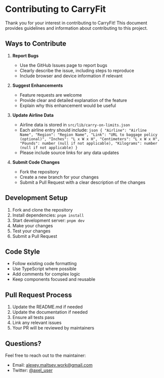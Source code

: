 # Contributing to CarryFit

Thank you for your interest in contributing to CarryFit! This document provides guidelines and information about contributing to this project.

## Ways to Contribute

1. **Report Bugs**
   - Use the GitHub Issues page to report bugs
   - Clearly describe the issue, including steps to reproduce
   - Include browser and device information if relevant

2. **Suggest Enhancements**
   - Feature requests are welcome
   - Provide clear and detailed explanation of the feature
   - Explain why this enhancement would be useful

3. **Update Airline Data**
   - Airline data is stored in `src/lib/carry-on-limits.json`
   - Each airline entry should include:     ```json
     {
       "Airline": "Airline Name",
       "Region": "Region Name",
       "Link": "URL to baggage policy (optional)",
       "Inches": "L x W x H",
       "Centimeters": "L x W x H",
       "Pounds": number (null if not applicable),
       "Kilograms": number (null if not applicable)
     }     ```
   - Please include source links for any data updates

4. **Submit Code Changes**
   - Fork the repository
   - Create a new branch for your changes
   - Submit a Pull Request with a clear description of the changes

## Development Setup

1. Fork and clone the repository
2. Install dependencies: `pnpm install`
3. Start development server: `pnpm dev`
4. Make your changes
5. Test your changes
6. Submit a Pull Request

## Code Style

- Follow existing code formatting
- Use TypeScript where possible
- Add comments for complex logic
- Keep components focused and reusable

## Pull Request Process

1. Update the README.md if needed
2. Update the documentation if needed
3. Ensure all tests pass
4. Link any relevant issues
5. Your PR will be reviewed by maintainers

## Questions?

Feel free to reach out to the maintainer:
- Email: alexey.maltsev.work@gmail.com
- Twitter: [@axel_user](https://x.com/axel_user) 